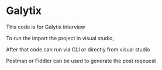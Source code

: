 # Galytix
This code is for Galytix interview 

To run the import the project in visual studio,

After that code can run via CLI or directly from visual studio

Postman or Fiddler can be used to generate the post reqeuest
